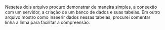 Nesetes dois arquivo procuro demonstrar de maneira simples, a coneexão com um servidor, a criação de um banco de dados e suas tabelas. Em outro arquivo mostro como inseerir dados nessas tabelas, procurei comentar linha a linha para facilitar a compreensão.
